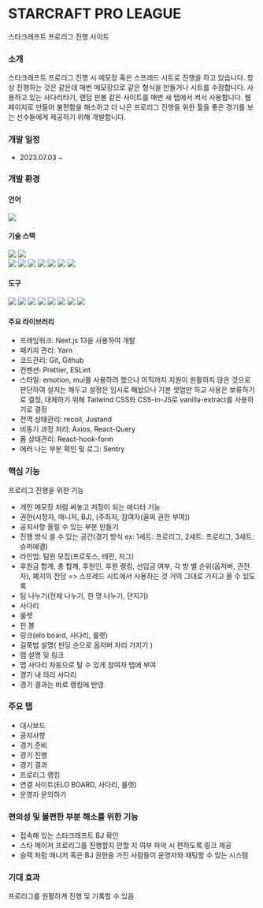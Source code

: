 # STARCRAFT PRO LEAGUE

스타크래프트 프로리그 진행 사이트

### 소개

스타크래프트 프로리그 진행 시 메모장 혹은 스프레드 시트로 진행을 하고 있습니다.
항상 진행하는 것은 같은데 매번 메모장으로 같은 형식을 만들거나 시트를 수정합니다.
사용하고 있는 사다리타기, 랜덤 핀볼 같은 사이트를 매번 새 탭에서 켜서 사용합니다.
웹페이지로 만들어 불편함을 해소하고 더 나은 프로리그 진행을 위한 툴을 좋은 경기를 보는 선수들에게 제공하기 위해 개발합니다.

### 개발 일정

- 2023.07.03 ~

### 개발 환경

#### 언어

<div>
  <img src="https://img.shields.io/badge/TypeScript-3178C6?style=flat-square&logo=TypeScript&logoColor=white"/>
</div>

#### 기술 스택

<div>
    <img src="https://img.shields.io/badge/React-61DAFB?style=flat-square&logo=React&logoColor=white"/>
    <img src="https://img.shields.io/badge/Next.js-000000?style=flat-square&logo=nextdotjs&logoColor=white"/>
  <br />
    <img src="https://img.shields.io/badge/Emotion-BB6BB5.svg?style=flat-square&logo=emotion&logoColor=white"/>
    <img src="https://img.shields.io/badge/Tailwind CSS-06B6D4?style=flat-square&logo=tailwindcss&logoColor=white"/>
    <img src="https://img.shields.io/badge/Zustand-brown?style=flat-square&logo=Zerply&logoColor=white"/>
    <img src="https://img.shields.io/badge/Recoil-blue?style=flat-square&logo=Recoil&logoColor=white"/>
    <img src="https://img.shields.io/badge/React Query-FF4154?style=flat-square&logo=React Query&logoColor=white"/>
    <img src="https://img.shields.io/badge/React Hook Form-EC5990?style=flat-square&logo=reacthookform&logoColor=white"/>
    <img src="https://img.shields.io/badge/Sentry-362D59?style=flat-square&logo=sentry&logoColor=white"/>
</div>

#### 도구

<div>
    <img src="https://img.shields.io/badge/Visual%20Studio%20Code-007ACC.svg?&style=flat-square&logo=Visual%20Studio%20Code&logoColor=white" />
    <img src="https://img.shields.io/badge/yarn-%232C8EBB.svg?style=flat-square&logo=yarn&logoColor=white" />
    <img src="https://img.shields.io/badge/ESLint-4B32C3.svg?&style=flat-square&logo=ESLint&logoColor=white" />
    <img src="https://img.shields.io/badge/Git-F05032.svg?&style=flat-square&logo=Git&logoColor=white" />
    <img src="https://img.shields.io/badge/github-%23121011.svg?style=flat-square&logo=github&logoColor=white" />
    <img src="https://img.shields.io/badge/figma-%23F24E1E.svg?style=flat-square&logo=figma&logoColor=white" />
    <img src="https://img.shields.io/badge/Notion-%23000000.svg?style=flat-square&logo=notion&logoColor=white" />
    <img src="https://img.shields.io/badge/Slack-4A154B?style=flat-square&logo=slack&logoColor=white" />
</div>

#### 주요 라이브러리

- 프레임워크: Next.js 13을 사용하여 개발
- 패키지 관리: Yarn
- 코드관리: Git, Github
- 컨벤션: Prettier, ESLint
- 스타일: emotion, mui를 사용하려 했으나 아직까지 지원이 원활하지 않은 것으로 판단하여 설치는 해두고 설정은 임시로 해놨으나 기본 셋업만 하고 사용은 보류하기로 결정, 대체하기 위해 Tailwind CSS와 CSS-in-JS로 vanilla-extract를 사용하기로 결정
- 전역 상태관리: recoil, Justand
- 비동기 과정 처리: Axios, React-Query
- 폼 상태관리: React-hook-form
- 에러 나는 부분 확인 및 로그: Sentry

### 핵심 기능

프로리그 진행을 위한 기능

- 개인 메모장 처럼 써놓고 저장이 되는 에디터 기능
- 권한(시청자, 매니저, BJ), (주최자, 참여자(꼴찌 권한 부여))
- 공지사항 올릴 수 있는 부분 만들기
- 진행 방식 쓸 수 있는 공간(경기 방식 ex: 1세트: 프로리그, 2세트: 프로리그, 3세트: 슈퍼에결)
- 라인업: 팀원 모집(프로토스, 테란, 저그)
- 후원금 합계, 총 합계, 후원인, 후원 랭킹, 선입금 여부, 각 방 별 순위(옵저버, 관전자), 폐지의 전당 => 스프레드 시트에서 사용하는 것 거의 그대로 가지고 올 수 있도록
- 팀 나누기(전체 나누기, 한 명 나누기, 던지기)
- 사다리
- 룰렛
- 핀 볼
- 링크(elo board, 사다리, 룰렛)
- 길쭉법 설명( 펀딩 순으로 옵저버 자리 가지기 )
- 맵 설명 및 링크
- 맵 사다리 자동으로 탈 수 있게 참여자 탭에 부여
- 경기 내 의리 사다리
- 경기 결과는 바로 랭킹에 반영

### 주요 탭

- 대시보드
- 공지사항
- 경기 준비
- 경기 진행
- 경기 결과
- 프로리그 랭킹
- 연결 사이트(ELO BOARD, 사다리, 룰렛)
- 운영자 문의하기

### 편의성 및 불편한 부분 해소를 위한 기능

- 접속해 있는 스타크래프트 BJ 확인
- 스타 메이저 프로리그를 진행할지 안할 지 여부 파악 시 편하도록 링크 제공
- 슬랙 처럼 매니저 혹은 BJ 권한을 가진 사람들이 운영자와 채팅할 수 있는 시스템

### 기대 효과

프로리그를 원활하게 진행 및 기록할 수 있음
